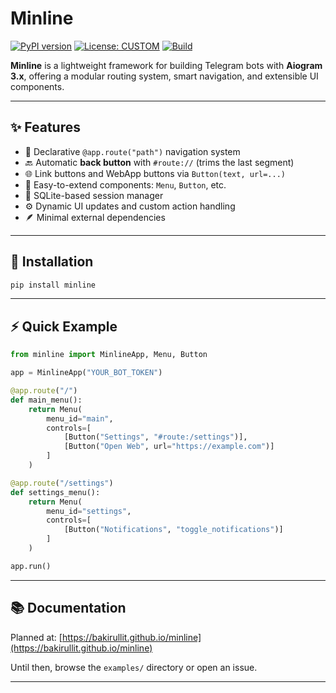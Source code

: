 # Minline

[![PyPI version](https://badge.fury.io/py/minline.svg)](https://pypi.org/project/minline/)
[![License: CUSTOM](https://img.shields.io/badge/License-Custom-green.svg)](./LICENSE)
[![Build](https://github.com/bakirullit/minline/actions/workflows/workflow.yml/badge.svg)](https://github.com/bakirullit/minline/actions)

**Minline** is a lightweight framework for building Telegram bots with **Aiogram 3.x**, offering a modular routing system, smart navigation, and extensible UI components.

---

## ✨ Features

- 🧭 Declarative `@app.route("path")` navigation system
- 🔙 Automatic **back button** with `#route://` (trims the last segment)
- 🌐 Link buttons and WebApp buttons via `Button(text, url=...)`
- 🧩 Easy-to-extend components: `Menu`, `Button`, etc.
- 🧠 SQLite-based session manager
- ⚙️ Dynamic UI updates and custom action handling
- 🪶 Minimal external dependencies

---

## 🚀 Installation

```bash
pip install minline
```

---

## ⚡ Quick Example

```python
from minline import MinlineApp, Menu, Button

app = MinlineApp("YOUR_BOT_TOKEN")

@app.route("/")
def main_menu():
    return Menu(
        menu_id="main",
        controls=[
            [Button("Settings", "#route:/settings")],
            [Button("Open Web", url="https://example.com")]
        ]
    )

@app.route("/settings")
def settings_menu():
    return Menu(
        menu_id="settings",
        controls=[
            [Button("Notifications", "toggle_notifications")]
        ]
    )

app.run()
```

---

## 📚 Documentation

Planned at: [https://bakirullit.github.io/minline](https://bakirullit.github.io/minline)

Until then, browse the `examples/` directory or open an issue.

---
